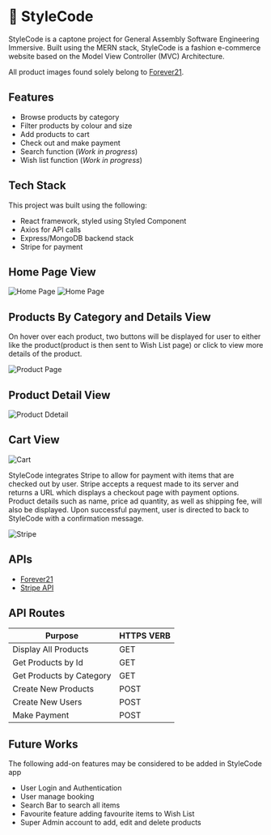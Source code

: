 # 👗 StyleCode

StyleCode is a captone project for General Assembly Software Engineering Immersive. Built using the MERN stack, StyleCode 
is a fashion e-commerce website based on the Model View Controller (MVC) Architecture. 

All product images found solely belong to [Forever21](https://www.forever21.com).

## Features

- Browse products by category
- Filter products by colour and size
- Add products to cart
- Check out and make payment
- Search function (*Work in progress*)
- Wish list function (*Work in progress*)

## Tech Stack

This project was built using the following:

- React framework, styled using Styled Component 
- Axios for API calls
- Express/MongoDB backend stack
- Stripe for payment

## Home Page View

![Home Page](https://i.ibb.co/bWXC3S3/Screenshot-2022-05-06-at-3-04-49-PM.png)
![Home Page](https://i.ibb.co/1XmjWdL/Screenshot-2022-05-06-at-3-00-14-PM.png)

## Products By Category and Details View
On hover over each product, two buttons will be displayed for user to either like the product(product is then sent to Wish List page) or click to view more details of the product.

![Product Page](https://i.ibb.co/jgPZRhz/Screenshot-2022-05-06-at-3-00-42-PM.png)

## Product Detail View
![Product Ddetail](https://i.ibb.co/6XMCRVW/Screenshot-2022-05-07-at-9-00-43-AM.png)

## Cart View
![Cart](https://i.ibb.co/NZqvjgG/Screenshot-2022-05-06-at-3-01-11-PM.png)

StyleCode integrates Stripe to allow for payment with items that are checked out by user. Stripe accepts a request made to its server and returns a URL which displays a checkout page with payment options. Product details such as name, price ad quantity, as well as shipping fee, will also be displayed. Upon successful payment, user is directed to back to StyleCode with a confirmation message.

![Stripe](https://i.ibb.co/D8qWVqY/Screenshot-2022-05-06-at-3-01-22-PM.png)

## APIs

- [Forever21](https://rapidapi.com/apidojo/api/forever21)
- [Stripe API](https://stripe.com/docs/api)

## API Routes


| Purpose                  | HTTPS VERB |
| ------------------------ | ---------- |
| Display All Products     | GET        |
| Get Products by Id       | GET        |
| Get Products by Category | GET        |
| Create New Products      | POST       |
| Create New Users         | POST       |
| Make Payment             | POST       |

## Future Works
The following add-on features may be considered to be added in StyleCode app

- User Login and Authentication
- User manage booking
- Search Bar to search all items
- Favourite feature adding favourite items to Wish List
- Super Admin account to add, edit and delete products
